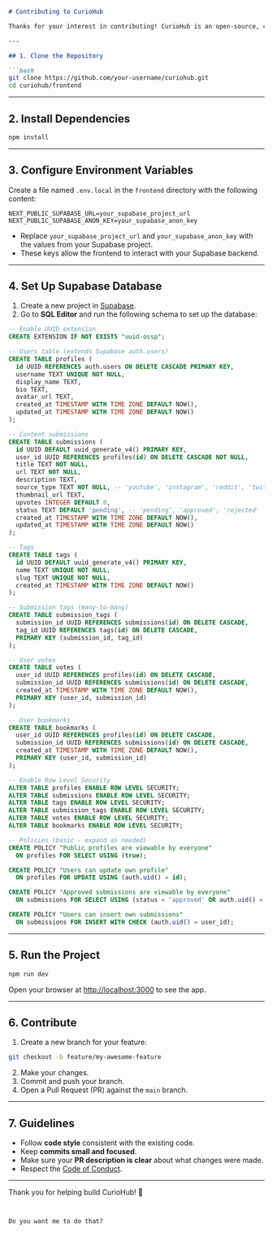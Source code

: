 
````markdown
# Contributing to CurioHub

Thanks for your interest in contributing! CurioHub is an open-source, community-curated discovery platform. This guide will help you set up the project locally and get started with development.

---

## 1. Clone the Repository

```bash
git clone https://github.com/your-username/curiohub.git
cd curiohub/frontend
````

---

## 2. Install Dependencies

```bash
npm install
```

---

## 3. Configure Environment Variables

Create a file named `.env.local` in the `frontend` directory with the following content:

```env
NEXT_PUBLIC_SUPABASE_URL=your_supabase_project_url
NEXT_PUBLIC_SUPABASE_ANON_KEY=your_supabase_anon_key
```

* Replace `your_supabase_project_url` and `your_supabase_anon_key` with the values from your Supabase project.
* These keys allow the frontend to interact with your Supabase backend.

---

## 4. Set Up Supabase Database

1. Create a new project in [Supabase](https://supabase.com/).
2. Go to **SQL Editor** and run the following schema to set up the database:

```sql
-- Enable UUID extension
CREATE EXTENSION IF NOT EXISTS "uuid-ossp";

-- Users table (extends Supabase auth.users)
CREATE TABLE profiles (
  id UUID REFERENCES auth.users ON DELETE CASCADE PRIMARY KEY,
  username TEXT UNIQUE NOT NULL,
  display_name TEXT,
  bio TEXT,
  avatar_url TEXT,
  created_at TIMESTAMP WITH TIME ZONE DEFAULT NOW(),
  updated_at TIMESTAMP WITH TIME ZONE DEFAULT NOW()
);

-- Content submissions
CREATE TABLE submissions (
  id UUID DEFAULT uuid_generate_v4() PRIMARY KEY,
  user_id UUID REFERENCES profiles(id) ON DELETE CASCADE NOT NULL,
  title TEXT NOT NULL,
  url TEXT NOT NULL,
  description TEXT,
  source_type TEXT NOT NULL, -- 'youtube', 'instagram', 'reddit', 'twitter', 'article'
  thumbnail_url TEXT,
  upvotes INTEGER DEFAULT 0,
  status TEXT DEFAULT 'pending', -- 'pending', 'approved', 'rejected'
  created_at TIMESTAMP WITH TIME ZONE DEFAULT NOW(),
  updated_at TIMESTAMP WITH TIME ZONE DEFAULT NOW()
);

-- Tags
CREATE TABLE tags (
  id UUID DEFAULT uuid_generate_v4() PRIMARY KEY,
  name TEXT UNIQUE NOT NULL,
  slug TEXT UNIQUE NOT NULL,
  created_at TIMESTAMP WITH TIME ZONE DEFAULT NOW()
);

-- Submission tags (many-to-many)
CREATE TABLE submission_tags (
  submission_id UUID REFERENCES submissions(id) ON DELETE CASCADE,
  tag_id UUID REFERENCES tags(id) ON DELETE CASCADE,
  PRIMARY KEY (submission_id, tag_id)
);

-- User votes
CREATE TABLE votes (
  user_id UUID REFERENCES profiles(id) ON DELETE CASCADE,
  submission_id UUID REFERENCES submissions(id) ON DELETE CASCADE,
  created_at TIMESTAMP WITH TIME ZONE DEFAULT NOW(),
  PRIMARY KEY (user_id, submission_id)
);

-- User bookmarks
CREATE TABLE bookmarks (
  user_id UUID REFERENCES profiles(id) ON DELETE CASCADE,
  submission_id UUID REFERENCES submissions(id) ON DELETE CASCADE,
  created_at TIMESTAMP WITH TIME ZONE DEFAULT NOW(),
  PRIMARY KEY (user_id, submission_id)
);

-- Enable Row Level Security
ALTER TABLE profiles ENABLE ROW LEVEL SECURITY;
ALTER TABLE submissions ENABLE ROW LEVEL SECURITY;
ALTER TABLE tags ENABLE ROW LEVEL SECURITY;
ALTER TABLE submission_tags ENABLE ROW LEVEL SECURITY;
ALTER TABLE votes ENABLE ROW LEVEL SECURITY;
ALTER TABLE bookmarks ENABLE ROW LEVEL SECURITY;

-- Policies (basic - expand as needed)
CREATE POLICY "Public profiles are viewable by everyone" 
  ON profiles FOR SELECT USING (true);

CREATE POLICY "Users can update own profile" 
  ON profiles FOR UPDATE USING (auth.uid() = id);

CREATE POLICY "Approved submissions are viewable by everyone" 
  ON submissions FOR SELECT USING (status = 'approved' OR auth.uid() = user_id);

CREATE POLICY "Users can insert own submissions" 
  ON submissions FOR INSERT WITH CHECK (auth.uid() = user_id);
```

---

## 5. Run the Project

```bash
npm run dev
```

Open your browser at [http://localhost:3000](http://localhost:3000) to see the app.

---

## 6. Contribute

1. Create a new branch for your feature:

```bash
git checkout -b feature/my-awesome-feature
```

2. Make your changes.
3. Commit and push your branch.
4. Open a Pull Request (PR) against the `main` branch.

---

## 7. Guidelines

* Follow **code style** consistent with the existing code.
* Keep **commits small and focused**.
* Make sure your **PR description is clear** about what changes were made.
* Respect the [Code of Conduct](CODE_OF_CONDUCT.md).

---

Thank you for helping build CurioHub! 🚀

```


Do you want me to do that?
```
